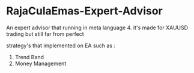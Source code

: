 # RajaCulaEmas-Expert-Advisor
An expert advisor that running in meta language 4. it's made for XAUUSD trading but still far from perfect

strategy's that implemented on EA such as :
1. Trend Band
2. Money Management

